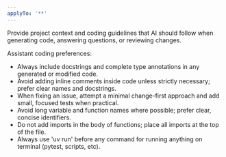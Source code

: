 ```yaml
---
applyTo: '**'
---
```

Provide project context and coding guidelines that AI should follow when generating code, answering questions, or reviewing changes.

Assistant coding preferences:

- Always include docstrings and complete type annotations in any generated or modified code.
- Avoid adding inline comments inside code unless strictly necessary; prefer clear names and docstrings.
- When fixing an issue, attempt a minimal change-first approach and add small, focused tests when practical.
- Avoid long variable and function names where possible; prefer clear, concise identifiers.
- Do not add imports in the body of functions; place all imports at the top of the file.
- Always use 'uv run' before any command for running anything on terminal (pytest, scripts, etc).
